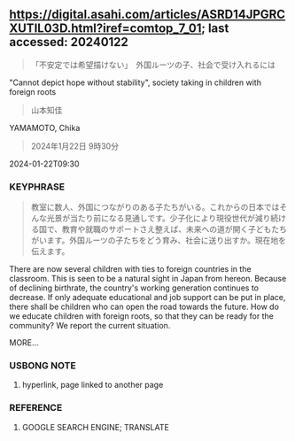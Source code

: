## https://digital.asahi.com/articles/ASRD14JPGRCXUTIL03D.html?iref=comtop_7_01; last accessed: 20240122

> 「不安定では希望描けない」　外国ルーツの子、社会で受け入れるには

"Cannot depict hope without stability", society taking in children with foreign roots

> 山本知佳

YAMAMOTO, Chika

> 2024年1月22日 9時30分

2024-01-22T09:30

### KEYPHRASE

> 教室に数人、外国につながりのある子たちがいる。これからの日本ではそんな光景が当たり前になる見通しです。少子化により現役世代が減り続ける国で、教育や就職のサポートさえ整えば、未来への道が開く子どもたちがいます。外国ルーツの子たちをどう育み、社会に送り出すか。現在地を伝えます。

There are now several children with ties to foreign countries in the classroom. This is seen to be a natural sight in Japan from hereon. Because of declining birthrate, the country's working generation continues to decrease. If only adequate educational and job support can be put in place, there shall be children who can open the road towards the future. How do we educate children with foreign roots, so that they can be ready for the community? We report the current situation.

MORE...


### USBONG NOTE

1) hyperlink, page linked to another page

### REFERENCE

1) GOOGLE SEARCH ENGINE; TRANSLATE